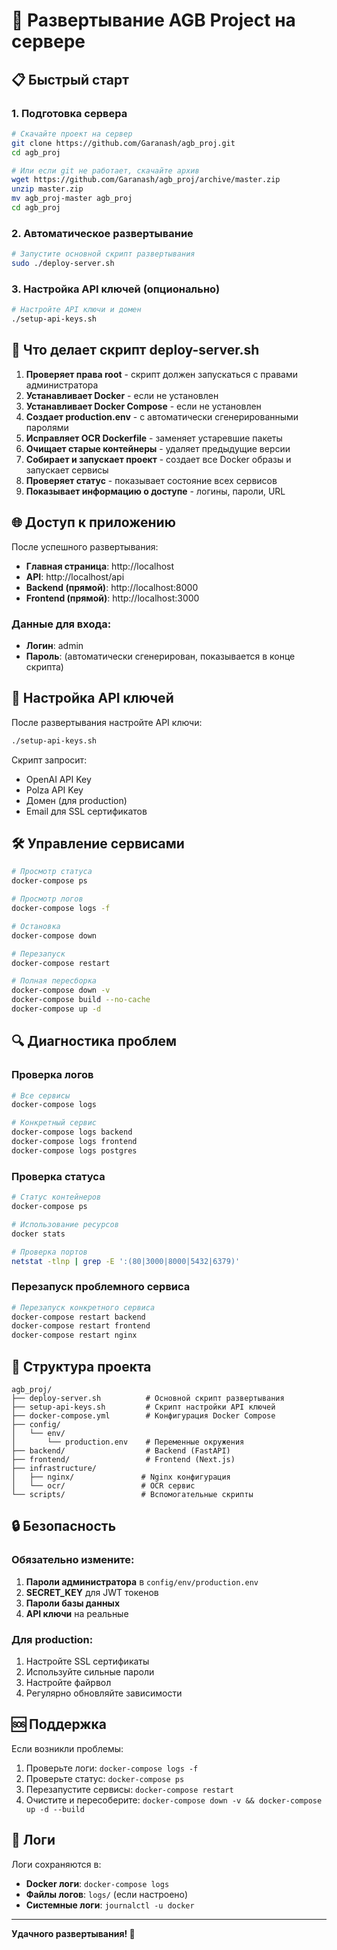 # 🚀 Развертывание AGB Project на сервере

## 📋 Быстрый старт

### 1. Подготовка сервера
```bash
# Скачайте проект на сервер
git clone https://github.com/Garanash/agb_proj.git
cd agb_proj

# Или если git не работает, скачайте архив
wget https://github.com/Garanash/agb_proj/archive/master.zip
unzip master.zip
mv agb_proj-master agb_proj
cd agb_proj
```

### 2. Автоматическое развертывание
```bash
# Запустите основной скрипт развертывания
sudo ./deploy-server.sh
```

### 3. Настройка API ключей (опционально)
```bash
# Настройте API ключи и домен
./setup-api-keys.sh
```

## 🔧 Что делает скрипт deploy-server.sh

1. **Проверяет права root** - скрипт должен запускаться с правами администратора
2. **Устанавливает Docker** - если не установлен
3. **Устанавливает Docker Compose** - если не установлен
4. **Создает production.env** - с автоматически сгенерированными паролями
5. **Исправляет OCR Dockerfile** - заменяет устаревшие пакеты
6. **Очищает старые контейнеры** - удаляет предыдущие версии
7. **Собирает и запускает проект** - создает все Docker образы и запускает сервисы
8. **Проверяет статус** - показывает состояние всех сервисов
9. **Показывает информацию о доступе** - логины, пароли, URL

## 🌐 Доступ к приложению

После успешного развертывания:

- **Главная страница**: http://localhost
- **API**: http://localhost/api
- **Backend (прямой)**: http://localhost:8000
- **Frontend (прямой)**: http://localhost:3000

### Данные для входа:
- **Логин**: admin
- **Пароль**: (автоматически сгенерирован, показывается в конце скрипта)

## 🔑 Настройка API ключей

После развертывания настройте API ключи:

```bash
./setup-api-keys.sh
```

Скрипт запросит:
- OpenAI API Key
- Polza API Key
- Домен (для production)
- Email для SSL сертификатов

## 🛠️ Управление сервисами

```bash
# Просмотр статуса
docker-compose ps

# Просмотр логов
docker-compose logs -f

# Остановка
docker-compose down

# Перезапуск
docker-compose restart

# Полная пересборка
docker-compose down -v
docker-compose build --no-cache
docker-compose up -d
```

## 🔍 Диагностика проблем

### Проверка логов
```bash
# Все сервисы
docker-compose logs

# Конкретный сервис
docker-compose logs backend
docker-compose logs frontend
docker-compose logs postgres
```

### Проверка статуса
```bash
# Статус контейнеров
docker-compose ps

# Использование ресурсов
docker stats

# Проверка портов
netstat -tlnp | grep -E ':(80|3000|8000|5432|6379)'
```

### Перезапуск проблемного сервиса
```bash
# Перезапуск конкретного сервиса
docker-compose restart backend
docker-compose restart frontend
docker-compose restart nginx
```

## 📁 Структура проекта

```
agb_proj/
├── deploy-server.sh          # Основной скрипт развертывания
├── setup-api-keys.sh         # Скрипт настройки API ключей
├── docker-compose.yml        # Конфигурация Docker Compose
├── config/
│   └── env/
│       └── production.env    # Переменные окружения
├── backend/                  # Backend (FastAPI)
├── frontend/                 # Frontend (Next.js)
├── infrastructure/
│   ├── nginx/               # Nginx конфигурация
│   └── ocr/                 # OCR сервис
└── scripts/                 # Вспомогательные скрипты
```

## 🔒 Безопасность

### Обязательно измените:
1. **Пароли администратора** в `config/env/production.env`
2. **SECRET_KEY** для JWT токенов
3. **Пароли базы данных**
4. **API ключи** на реальные

### Для production:
1. Настройте SSL сертификаты
2. Используйте сильные пароли
3. Настройте файрвол
4. Регулярно обновляйте зависимости

## 🆘 Поддержка

Если возникли проблемы:

1. Проверьте логи: `docker-compose logs -f`
2. Проверьте статус: `docker-compose ps`
3. Перезапустите сервисы: `docker-compose restart`
4. Очистите и пересоберите: `docker-compose down -v && docker-compose up -d --build`

## 📝 Логи

Логи сохраняются в:
- **Docker логи**: `docker-compose logs`
- **Файлы логов**: `logs/` (если настроено)
- **Системные логи**: `journalctl -u docker`

---

**Удачного развертывания! 🚀**
